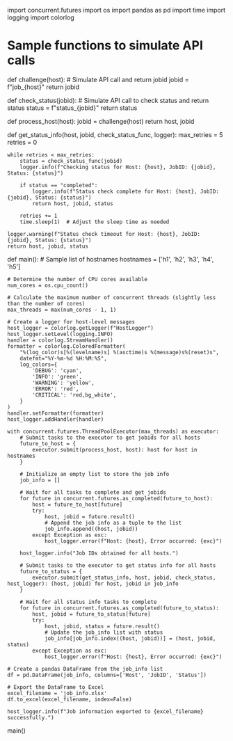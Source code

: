 import concurrent.futures
import os
import pandas as pd
import time
import logging
import colorlog

# Sample functions to simulate API calls
def challenge(host):
    # Simulate API call and return jobid
    jobid = f"job_{host}"
    return jobid

def check_status(jobid):
    # Simulate API call to check status and return status
    status = f"status_{jobid}"
    return status

def process_host(host):
    jobid = challenge(host)
    return host, jobid

def get_status_info(host, jobid, check_status_func, logger):
    max_retries = 5
    retries = 0

    while retries < max_retries:
        status = check_status_func(jobid)
        logger.info(f"Checking status for Host: {host}, JobID: {jobid}, Status: {status}")

        if status == "completed":
            logger.info(f"Status check complete for Host: {host}, JobID: {jobid}, Status: {status}")
            return host, jobid, status

        retries += 1
        time.sleep(1)  # Adjust the sleep time as needed

    logger.warning(f"Status check timeout for Host: {host}, JobID: {jobid}, Status: {status}")
    return host, jobid, status


def main():
    # Sample list of hostnames
    hostnames = ['h1', 'h2', 'h3', 'h4', 'h5']

    # Determine the number of CPU cores available
    num_cores = os.cpu_count()

    # Calculate the maximum number of concurrent threads (slightly less than the number of cores)
    max_threads = max(num_cores - 1, 1)

    # Create a logger for host-level messages
    host_logger = colorlog.getLogger(f"HostLogger")
    host_logger.setLevel(logging.INFO)
    handler = colorlog.StreamHandler()
    formatter = colorlog.ColoredFormatter(
        "%(log_color)s[%(levelname)s] %(asctime)s %(message)s%(reset)s",
        datefmt="%Y-%m-%d %H:%M:%S",
        log_colors={
            'DEBUG': 'cyan',
            'INFO': 'green',
            'WARNING': 'yellow',
            'ERROR': 'red',
            'CRITICAL': 'red,bg_white',
        }
    )
    handler.setFormatter(formatter)
    host_logger.addHandler(handler)

    with concurrent.futures.ThreadPoolExecutor(max_threads) as executor:
        # Submit tasks to the executor to get jobids for all hosts
        future_to_host = {
            executor.submit(process_host, host): host for host in hostnames
        }

        # Initialize an empty list to store the job info
        job_info = []

        # Wait for all tasks to complete and get jobids
        for future in concurrent.futures.as_completed(future_to_host):
            host = future_to_host[future]
            try:
                host, jobid = future.result()
                # Append the job info as a tuple to the list
                job_info.append((host, jobid))
            except Exception as exc:
                host_logger.error(f"Host: {host}, Error occurred: {exc}")

        host_logger.info("Job IDs obtained for all hosts.")

        # Submit tasks to the executor to get status info for all hosts
        future_to_status = {
            executor.submit(get_status_info, host, jobid, check_status, host_logger): (host, jobid) for host, jobid in job_info
        }

        # Wait for all status info tasks to complete
        for future in concurrent.futures.as_completed(future_to_status):
            host, jobid = future_to_status[future]
            try:
                host, jobid, status = future.result()
                # Update the job_info list with status
                job_info[job_info.index((host, jobid))] = (host, jobid, status)
            except Exception as exc:
                host_logger.error(f"Host: {host}, Error occurred: {exc}")

    # Create a pandas DataFrame from the job_info list
    df = pd.DataFrame(job_info, columns=['Host', 'JobID', 'Status'])

    # Export the DataFrame to Excel
    excel_filename = 'job_info.xlsx'
    df.to_excel(excel_filename, index=False)

    host_logger.info(f"Job information exported to {excel_filename} successfully.")

main()
